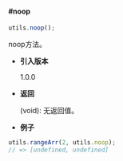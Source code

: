 #### #noop

```javascript
utils.noop();
```

noop方法。

- **引入版本**

    1.0.0

- **返回**

    (void): 无返回值。

- **例子**

```javascript
utils.rangeArr(2, utils.noop);
// => [undefined, undefined]
```
